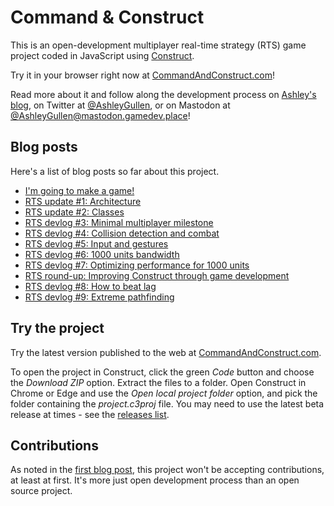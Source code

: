 # Command & Construct

This is an open-development multiplayer real-time strategy (RTS) game project coded in JavaScript using [Construct](https://www.construct.net/).

Try it in your browser right now at [CommandAndConstruct.com](https://www.commandandconstruct.com)!

Read more about it and follow along the development process on [Ashley's blog](https://www.construct.net/en/blogs/ashleys-blog-2), on Twitter at [@AshleyGullen](https://www.twitter.com/AshleyGullen), or on Mastodon at [@AshleyGullen@mastodon.gamedev.place](https://mastodon.gamedev.place/@AshleyGullen)!

## Blog posts

Here's a list of blog posts so far about this project.

- [I'm going to make a game!](https://www.construct.net/en/blogs/ashleys-blog-2/im-going-game-1596)
- [RTS update #1: Architecture](https://www.construct.net/en/blogs/ashleys-blog-2/rts-update-architecture-1597)
- [RTS update #2: Classes](https://www.construct.net/en/blogs/ashleys-blog-2/rts-update-classes-1598)
- [RTS devlog #3: Minimal multiplayer milestone](https://www.construct.net/en/blogs/ashleys-blog-2/rts-devlog-minimal-1600)
- [RTS devlog #4: Collision detection and combat](https://www.construct.net/en/blogs/ashleys-blog-2/rts-devlog-collision-1601)
- [RTS devlog #5: Input and gestures](https://www.construct.net/en/blogs/ashleys-blog-2/rts-devlog-input-gestures-1602)
- [RTS devlog #6: 1000 units bandwidth](https://www.construct.net/en/blogs/ashleys-blog-2/rts-devlog-units-bandwidth-1603)
- [RTS devlog #7: Optimizing performance for 1000 units](https://www.construct.net/en/blogs/ashleys-blog-2/rts-devlog-optimizing-1604)
- [RTS round-up: Improving Construct through game development](https://www.construct.net/en/blogs/construct-official-blog-1/rts-round-up-improving-1605)
- [RTS devlog #8: How to beat lag](https://www.construct.net/en/blogs/ashleys-blog-2/rts-devlog-beat-lag-1607)
- [RTS devlog #9: Extreme pathfinding](https://www.construct.net/en/blogs/ashleys-blog-2/rts-devlog-extreme-pathfinding-1608)

## Try the project

Try the latest version published to the web at [CommandAndConstruct.com](https://www.commandandconstruct.com).

To open the project in Construct, click the green *Code* button and choose the *Download ZIP* option. Extract the files to a folder. Open Construct in Chrome or Edge and use the *Open local project folder* option, and pick the folder containing the *project.c3proj* file. You may need to use the latest beta release at times - see the [releases list](https://www.construct.net/en/make-games/releases).

## Contributions

As noted in the [first blog post](https://www.construct.net/en/blogs/ashleys-blog-2/im-going-game-1596), this project won't be accepting contributions, at least at first. It's more just open development process than an open source project.